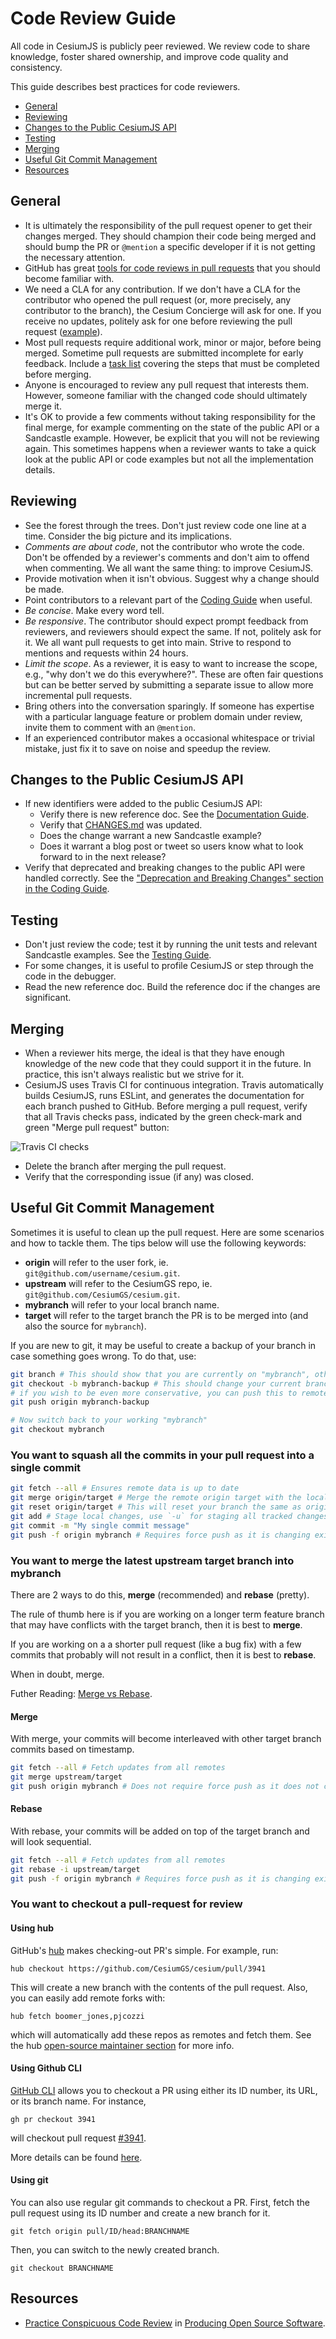 # Code Review Guide

All code in CesiumJS is publicly peer reviewed. We review code to share knowledge, foster shared ownership, and improve code quality and consistency.

This guide describes best practices for code reviewers.

- [General](#general)
- [Reviewing](#reviewing)
- [Changes to the Public CesiumJS API](#changes-to-the-public-cesiumjs-api)
- [Testing](#testing)
- [Merging](#merging)
- [Useful Git Commit Management](#useful-git-commit-management)
- [Resources](#resources)

## General

- It is ultimately the responsibility of the pull request opener to get their changes merged. They should champion their code being merged and should bump the PR or `@mention` a specific developer if it is not getting the necessary attention.
- GitHub has great [tools for code reviews in pull requests](https://help.github.com/articles/using-pull-requests/#reviewing-proposed-changes) that you should become familiar with.
- We need a CLA for any contribution. If we don't have a CLA for the contributor who opened the pull request (or, more precisely, any contributor to the branch), the Cesium Concierge will ask for one. If you receive no updates, politely ask for one before reviewing the pull request ([example](https://github.com/CesiumGS/cesium/pull/2918#issuecomment-127805425)).
- Most pull requests require additional work, minor or major, before being merged. Sometime pull requests are submitted incomplete for early feedback. Include a [task list](https://github.com/blog/1375%0A-task-lists-in-gfm-issues-pulls-comments) covering the steps that must be completed before merging.
- Anyone is encouraged to review any pull request that interests them. However, someone familiar with the changed code should ultimately merge it.
- It's OK to provide a few comments without taking responsibility for the final merge, for example commenting on the state of the public API or a Sandcastle example. However, be explicit that you will not be reviewing again. This sometimes happens when a reviewer wants to take a quick look at the public API or code examples but not all the implementation details.

## Reviewing

- See the forest through the trees. Don't just review code one line at a time. Consider the big picture and its implications.
- _Comments are about code_, not the contributor who wrote the code. Don't be offended by a reviewer's comments and don't aim to offend when commenting. We all want the same thing: to improve CesiumJS.
- Provide motivation when it isn't obvious. Suggest why a change should be made.
- Point contributors to a relevant part of the [Coding Guide](../CodingGuide/README.md) when useful.
- _Be concise_. Make every word tell.
- _Be responsive_. The contributor should expect prompt feedback from reviewers, and reviewers should expect the same. If not, politely ask for it. We all want pull requests to get into main. Strive to respond to mentions and requests within 24 hours.
- _Limit the scope_. As a reviewer, it is easy to want to increase the scope, e.g., "why don't we do this everywhere?". These are often fair questions but can be better served by submitting a separate issue to allow more incremental pull requests.
- Bring others into the conversation sparingly. If someone has expertise with a particular language feature or problem domain under review, invite them to comment with an `@mention`.
- If an experienced contributor makes a occasional whitespace or trivial mistake, just fix it to save on noise and speedup the review.

## Changes to the Public CesiumJS API

- If new identifiers were added to the public CesiumJS API:
  - Verify there is new reference doc. See the [Documentation Guide](../DocumentationGuide/README.md).
  - Verify that [CHANGES.md](../../../CHANGES.md) was updated.
  - Does the change warrant a new Sandcastle example?
  - Does it warrant a blog post or tweet so users know what to look forward to in the next release?
- Verify that deprecated and breaking changes to the public API were handled correctly. See the ["Deprecation and Breaking Changes" section in the Coding Guide](../CodingGuide/README.md#deprecation-and-breaking-changes).

## Testing

- Don't just review the code; test it by running the unit tests and relevant Sandcastle examples. See the [Testing Guide](../TestingGuide/README.md).
- For some changes, it is useful to profile CesiumJS or step through the code in the debugger.
- Read the new reference doc. Build the reference doc if the changes are significant.

## Merging

- When a reviewer hits merge, the ideal is that they have enough knowledge of the new code that they could support it in the future. In practice, this isn't always realistic but we strive for it.
- CesiumJS uses Travis CI for continuous integration. Travis automatically builds CesiumJS, runs ESLint, and generates the documentation for each branch pushed to GitHub. Before merging a pull request, verify that all Travis checks pass, indicated by the green check-mark and green "Merge pull request" button:

![Travis CI checks](Travis.jpg)

- Delete the branch after merging the pull request.
- Verify that the corresponding issue (if any) was closed.

## Useful Git Commit Management

Sometimes it is useful to clean up the pull request. Here are some scenarios and how to tackle them.
The tips below will use the following keywords:

- **origin** will refer to the user fork, ie. `git@github.com/username/cesium.git`.
- **upstream** will refer to the CesiumGS repo, ie. `git@github.com/CesiumGS/cesium.git`.
- **mybranch** will refer to your local branch name.
- **target** will refer to the target branch the PR is to be merged into (and also the source for `mybranch`).

If you are new to git, it may be useful to create a backup of your branch in case something goes wrong.
To do that, use:

```bash
git branch # This should show that you are currently on "mybranch", otherwise use "git checkout mybranch"
git checkout -b mybranch-backup # This should change your current branch to "mybranch-backup", which should be identical to "mybranch"
# if you wish to be even more conservative, you can push this to remote
git push origin mybranch-backup

# Now switch back to your working "mybranch"
git checkout mybranch
```

### You want to squash all the commits in your pull request into a single commit

```bash
git fetch --all # Ensures remote data is up to date
git merge origin/target # Merge the remote origin target with the local branch
git reset origin/target # This will reset your branch the same as origin/target, with your changes unstaged.
git add # Stage local changes, use `-u` for staging all tracked changes, `-p` to add interactively.
git commit -m "My single commit message"
git push -f origin mybranch # Requires force push as it is changing existing history on remote
```

### You want to merge the latest upstream target branch into mybranch

There are 2 ways to do this, **merge** (recommended) and **rebase** (pretty).

The rule of thumb here is if you are working on a longer term feature branch that may have conflicts with the target branch, then it is best to **merge**.

If you are working on a a shorter pull request (like a bug fix) with a few commits that probably will not result in a conflict, then it is best to **rebase**.

When in doubt, merge.

Futher Reading: [Merge vs Rebase](https://www.derekgourlay.com/blog/git-when-to-merge-vs-when-to-rebase/).

#### Merge

With merge, your commits will become interleaved with other target branch commits based on timestamp.

```bash
git fetch --all # Fetch updates from all remotes
git merge upstream/target
git push origin mybranch # Does not require force push as it does not change history
```

#### Rebase

With rebase, your commits will be added on top of the target branch and will look sequential.

```bash
git fetch --all # Fetch updates from all remotes
git rebase -i upstream/target
git push -f origin mybranch # Requires force push as it is changing existing history on remote
```

### You want to checkout a pull-request for review

#### Using hub

GitHub's [hub](https://hub.github.com) makes checking-out PR's simple. For example, run:

`hub checkout https://github.com/CesiumGS/cesium/pull/3941`

This will create a new branch with the contents of the pull request. Also, you can easily add remote
forks with:

`hub fetch boomer_jones,pjcozzi`

which will automatically add these repos as remotes and fetch them. See the hub [open-source maintainer section](https://hub.github.com/#maintainer)
for more info.

#### Using Github CLI

[GitHub CLI](https://cli.github.com/) allows you to checkout a PR using either its ID number, its URL, or its branch name. For instance,

`gh pr checkout 3941`

will checkout pull request [#3941](https://github.com/CesiumGS/cesium/pull/3941).

More details can be found [here](https://cli.github.com/manual/gh_pr_checkout).

#### Using git

You can also use regular git commands to checkout a PR. First, fetch the pull request using its ID number and create a new branch for it.

`git fetch origin pull/ID/head:BRANCHNAME`

Then, you can switch to the newly created branch.

`git checkout BRANCHNAME`

## Resources

- [Practice Conspicuous Code Review](http://producingoss.com/en/producingoss.html#code-review) in [Producing Open Source Software](http://producingoss.com/).
